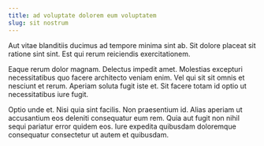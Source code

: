 ```yaml
---
title: ad voluptate dolorem eum voluptatem
slug: sit nostrum
---
```


Aut vitae blanditiis ducimus ad tempore minima sint ab. Sit dolore placeat sit ratione sint sint. Est qui rerum reiciendis exercitationem.

Eaque rerum dolor magnam. Delectus impedit amet. Molestias excepturi necessitatibus quo facere architecto veniam enim. Vel qui sit sit omnis et nesciunt et rerum. Aperiam soluta fugit iste et. Sit facere totam id optio ut necessitatibus iure fugit.

Optio unde et. Nisi quia sint facilis. Non praesentium id. Alias aperiam ut accusantium eos deleniti consequatur eum rem. Quia aut fugit non nihil sequi pariatur error quidem eos. Iure expedita quibusdam doloremque consequatur consectetur ut autem et quibusdam.
